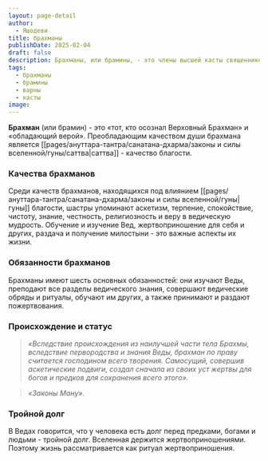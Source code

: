 ```yaml
---
layout: page-detail
author:
  - Яшодеви
title: брахманы
publishDate: 2025-02-04
draft: false
description: Брахманы, или брамины, - это члены высшей касты священников в индуизме, обладающие знанием Вед и выполняющие духовные обязанности. Они характеризуются качествами благости (саттва).
tags:
  - брахманы
  - брамины
  - варны
  - касты
image:
---
```

**Брахман** (или брамин) - это «тот, кто осознал Верховный Брахман» и «обладающий верой». Преобладающим качеством души брахмана является [[pages/ануттара-тантра/санатана-дхарма/законы и силы вселенной/гуны/саттва|саттва]] - качество благости.

### Качества брахманов

Среди качеств брахманов, находящихся под влиянием [[pages/ануттара-тантра/санатана-дхарма/законы и силы вселенной/гуны|гуны]] благости, шастры упоминают аскетизм, терпение, спокойствие, чистоту, знание, честность, религиозность и веру в ведическую мудрость. Обучение и изучение Вед, жертвоприношение для себя и других, раздача и получение милостыни - это важные аспекты их жизни.

### Обязанности брахманов

Брахманы имеют шесть основных обязанностей: они изучают Веды, преподают все разделы ведического знания, совершают ведические обряды и ритуалы, обучают им других, а также принимают и раздают пожертвования.

### Происхождение и статус

>*«Вследствие происхождения из наилучшей части тела Брахмы, вследствие первородства и знания Веды, брахман по праву считается господином всего творения. Самосущий, совершив аскетические подвиги, создал сначала из своих уст жертвы для богов и предков для сохранения всего этого».*

>*«Законы Ману».*

### Тройной долг

В Ведах говорится, что у человека есть долг перед предками, богами и людьми - тройной долг. Вселенная держится жертвоприношениями. Поэтому жизнь рассматривается как ритуал жертвоприношения.